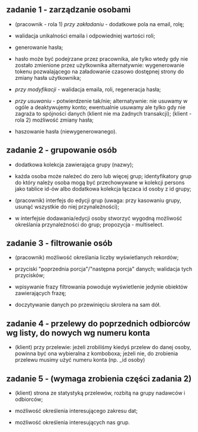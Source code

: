 
## zadanie 1 - zarządzanie osobami

* (pracownik - rola 1) _przy zakładaniu_ - dodatkowe pola na email, rolę;

* walidacja unikalności emaila i odpowiedniej wartości roli;

* generowanie hasła;

* hasło może być podejrzane przez pracownika, ale tylko wtedy gdy nie zostało zmienione przez użytkownika alternatywnie: wygenerowanie tokenu pozwalającego na załadowanie czasowo dostępnej strony do zmiany hasła użytkownika;

* _przy modyfikacji_ - walidacja emaila, roli, regeneracja hasła;

* _przy usuwaniu_ - potwierdzenie tak/nie; alternatywnie: nie usuwamy w ogóle a deaktywujemy konto; ewentualnie usuwamy ale tylko gdy nie zagraża to spójności danych (klient nie ma żadnych transakcji); (klient - rola 2) możliwość zmiany hasła;

* haszowanie hasła (niewygenerowanego).

## zadanie 2 - grupowanie osób

* dodatkowa kolekcja zawierająca grupy (nazwy);

* każda osoba może należeć do zero lub więcej grup; identyfikatory grup do który należy osoba mogą być przechowywane w kolekcji persons jako tablice id-ów albo dodatkowa kolekcja łączaca id osoby z id grupy;

* (pracownik) interfejs do edycji grup (uwaga: przy kasowaniu grupy, usunąć wszystkie do niej przynależności);

* w interfejsie dodawania/edycji osoby stworzyć wygodną możliwość określania przynależności do grup; propozycja - multiselect.

## zadanie 3 - filtrowanie osób

* (pracownik) możliwość określania liczby wyświetlanych rekordów;

* przyciski "poprzednia porcja"/"następna porcja" danych; walidacja tych przycisków;

* wpisywanie frazy filtrowania powoduje wyświetlenie jedynie obiektów zawierających frazę;

* doczytywanie danych po przewinięciu skrolera na sam dół.

## zadanie 4 - przelewy do poprzednich odbiorców wg listy, do nowych wg numeru konta

* (klient) przy przelewie: jeżeli zrobiliśmy kiedyś przelew do danej osoby, powinna być ona wybieralna z komboboxa; jeżeli nie, do zrobienia przelewu musimy użyć numeru konta (np. _id osoby)

## zadanie 5 - (wymaga zrobienia części zadania 2)

* (klient) strona ze statystyką przelewów, rozbitą na grupy nadawców i odbiorców;

* możliwość określenia interesującego zakresu dat;

* możliwość określenia interesujących nas grup.
